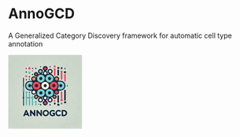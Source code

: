 # AnnoGCD
A Generalized Category Discovery framework for automatic cell type annotation

<p align="left">
  <img src="NCD/AnnoGCD.jpg" alt="Logo" width="150" align="left" style="margin-right: 20px;">
